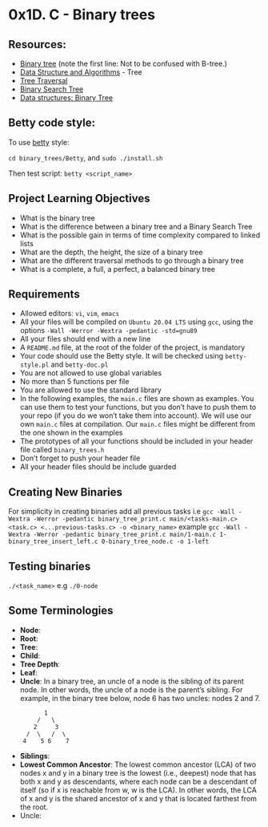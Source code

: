 # 0x1D. C - Binary trees
## Resources:
- [Binary tree](https://en.wikipedia.org/wiki/Binary_tree) (note the first line: Not to be confused with B-tree.)
- [Data Structure and Algorithms](https://intranet.alxswe.com/rltoken/QmcTMCkQyrgMjrqoWxYdhw) - Tree
- [Tree Traversal](https://intranet.alxswe.com/rltoken/z6ZaXr_RxwE5nTHAUx_dfQ)
- [Binary Search Tree](https://intranet.alxswe.com/rltoken/qO5dBlMnYJzbaWG3xVpcnQ)
- [Data structures: Binary Tree](https://intranet.alxswe.com/rltoken/BeyJ2gjlE7_djwRiDyeHig)

## Betty code style:
To use [betty](https://github.com/holbertonschool/Betty) style:

`cd binary_trees/Betty`, and `sudo ./install.sh`

Then test script: `betty <script_name>`


## Project Learning Objectives
- What is the binary tree
- What is the difference between a binary tree and a Binary Search Tree
- What is the possible gain in terms of time complexity compared to linked lists
- What are the depth, the height, the size of a binary tree
- What are the different traversal methods to go through a binary tree
- What is a complete, a full, a perfect, a balanced binary tree

## Requirements
- Allowed editors: `vi`, `vim`, `emacs`
- All your files will be compiled on `Ubuntu 20.04 LTS` using `gcc`, using the options `-Wall -Werror -Wextra -pedantic -std=gnu89`
- All your files should end with a new line
- A `README.md` file, at the root of the folder of the project, is mandatory
- Your code should use the Betty style. It will be checked using `betty-style.pl` and `betty-doc.pl`
- You are not allowed to use global variables
- No more than 5 functions per file
- You are allowed to use the standard library
- In the following examples, the `main.c` files are shown as examples. You can use them to test your functions, but you don’t have to push them to your repo (if you do we won’t take them into account). We will use our own `main.c` files at compilation. Our `main.c` files might be different from the one shown in the examples
- The prototypes of all your functions should be included in your header file called `binary_trees.h`
- Don’t forget to push your header file
- All your header files should be include guarded

## Creating New Binaries
For simplicity in creating binaries add all previous tasks i.e
`gcc -Wall -Wextra -Werror -pedantic binary_tree_print.c main/<tasks-main.c> <task.c> <...previous-tasks.c> -o <binary_name>` example
`gcc -Wall -Wextra -Werror -pedantic binary_tree_print.c main/1-main.c 1-binary_tree_insert_left.c 0-binary_tree_node.c -o 1-left`

## Testing binaries
`./<task_name>` e.g `./0-node`

## Some Terminologies
- **Node**:
- **Root**:
- **Tree**:
- **Child**:
- **Tree Depth**: 
- **Leaf**:
- **Uncle**: In a binary tree, an uncle of a node is the sibling of its parent node. In other words, the uncle of a node is the parent’s sibling. For example, in the binary tree below, node 6 has two uncles: nodes 2 and 7. 
```
          1
        /   \
       2     3
     /  \   /  \
    4    5 6    7
```
- **Siblings**:
- **Lowest Common Ancestor**: The lowest common ancestor (LCA) of two nodes x and y in a binary tree is the lowest (i.e., deepest) node that has both x and y as descendants, where each node can be a descendant of itself (so if x is reachable from w, w is the LCA). In other words, the LCA of x and y is the shared ancestor of x and y that is located farthest from the root.
- Uncle: 
